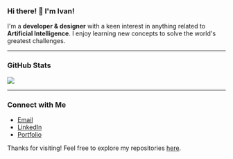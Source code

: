 ### Hi there! 👋 I'm Ivan!

I'm a **developer & designer** with a keen interest in anything related to **Artificial Intelligence**. I enjoy learning new concepts to solve the world's greatest challenges.

---

### GitHub Stats

<picture>
  <source
    srcset="https://github-readme-stats.vercel.app/api?username=ivansojivarghese&show_icons=true&theme=dark&title_color=F4F4F4&text_color=F4F4F4&icon_color=F4F4F4&hide_border=true&bg_color=00000000"
    media="(prefers-color-scheme: dark)"
  />
  <source
    srcset="https://github-readme-stats.vercel.app/api?username=ivansojivarghese&show_icons=true&title_color=303030&text_color=303030&icon_color=303030&hide_border=true&color=00000000"
    media="(prefers-color-scheme: light), (prefers-color-scheme: no-preference)"
  />
  <img src="https://github-readme-stats.vercel.app/api?username=anuraghazra&show_icons=true" />
</picture>

---

### Connect with Me
-  [Email](mailto:ivansojivarghese@gmail.com)
-  [LinkedIn](https://www.linkedin.com/in/ivansojivarghese/)
-  [Portfolio](https://ivansojivarghese.github.io/)

Thanks for visiting! Feel free to explore my repositories [here](https://github.com/ivansojivarghese?tab=repositories). 
